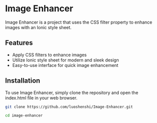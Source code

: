 # Image Enhancer

Image Enhancer is a project that uses the CSS filter property to enhance images with an Ionic style sheet.

## Features

- Apply CSS filters to enhance images
- Utilize Ionic style sheet for modern and sleek design
- Easy-to-use interface for quick image enhancement

## Installation

To use Image Enhancer, simply clone the repository and open the index.html file in your web browser.

```bash
git clone https://github.com/luoshenshi/Image-Enhancer.git

cd image-enhancer

```